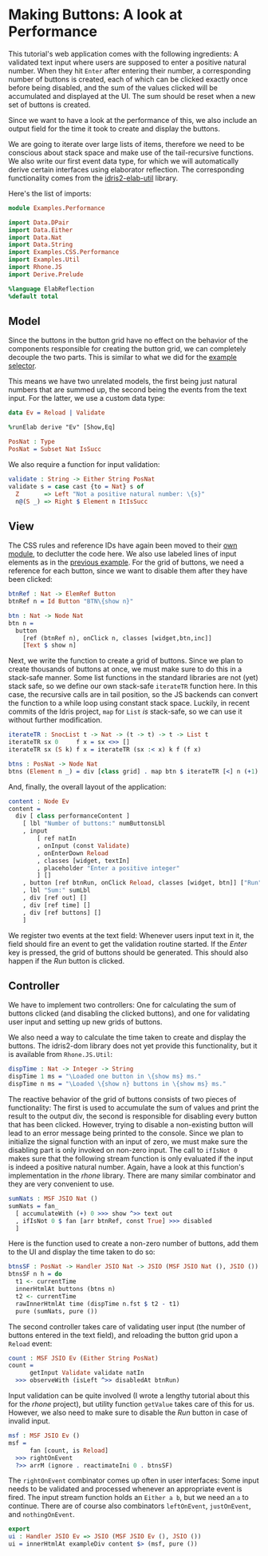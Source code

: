 # Making Buttons: A look at Performance

This tutorial's web application comes with the following
ingredients: A validated text input where users are
supposed to enter a positive natural number.
When they hit `Enter` after entering their
number, a corresponding number of buttons is created, each
of which can be clicked exactly once before being disabled,
and the sum of the values clicked will be accumulated and
displayed at the UI. The sum should be reset when a new set
of buttons is created.

Since we want to have a look at the performance of this,
we also include an output field for the time it took to
create and display the buttons.

We are going to iterate over large lists of
items, therefore we need to be conscious about stack space and make
use of the tail-recursive functions.
We also write our first event data type, for which we will
automatically derive certain interfaces using elaborator
reflection. The corresponding functionality comes from
the [idris2-elab-util](https://github.com/stefan-hoeck/idris2-elab-util)
library.

Here's the list of imports:

```idris
module Examples.Performance

import Data.DPair
import Data.Either
import Data.Nat
import Data.String
import Examples.CSS.Performance
import Examples.Util
import Rhone.JS
import Derive.Prelude

%language ElabReflection
%default total
```

## Model

Since the buttons in the button grid have no effect
on the behavior of the components responsible for
creating the button grid, we can completely decouple
the two parts. This is similar to what we did for
the [example selector](Selector.md).

This means we have two unrelated models, the first being just
natural numbers that are summed up, the second being
the events from the text input. For the latter, we use
a custom data type:

```idris
data Ev = Reload | Validate

%runElab derive "Ev" [Show,Eq]

PosNat : Type
PosNat = Subset Nat IsSucc
```

We also require a function for input validation:

```idris
validate : String -> Either String PosNat
validate s = case cast {to = Nat} s of
  Z       => Left "Not a positive natural number: \{s}"
  n@(S _) => Right $ Element n ItIsSucc
```

## View

The CSS rules and reference IDs have again been moved
to their [own module](CSS/Performance.idr), to declutter
the code here. We also use labeled lines of input elements
as in the [previous example](Reset.idr). For the
grid of buttons, we need a reference for each button,
since we want to disable them after they have been clicked:

```idris
btnRef : Nat -> ElemRef Button
btnRef n = Id Button "BTN\{show n}"

btn : Nat -> Node Nat
btn n =
  button
    [ref (btnRef n), onClick n, classes [widget,btn,inc]]
    [Text $ show n]
```

Next, we write the function to create a grid of buttons.
Since we plan to create thousands of buttons at once, we must
make sure to do this in a stack-safe manner.
Some list functions in the standard libraries are not (yet)
stack safe, so we define our own stack-safe `iterateTR` function here.
In this case, the recursive calls are in tail position,
so the JS backends can convert the function to a while loop using
constant stack space. Luckily, in recent commits of the Idris project,
`map` for `List` *is* stack-safe, so we can use it without further
modification.

```idris
iterateTR : SnocList t -> Nat -> (t -> t) -> t -> List t
iterateTR sx 0     f x = sx <>> []
iterateTR sx (S k) f x = iterateTR (sx :< x) k f (f x)

btns : PosNat -> Node Nat
btns (Element n _) = div [class grid] . map btn $ iterateTR [<] n (+1) 1
```

And, finally, the overall layout of the application:

```idris
content : Node Ev
content =
  div [ class performanceContent ]
    [ lbl "Number of buttons:" numButtonsLbl
    , input
        [ ref natIn
        , onInput (const Validate)
        , onEnterDown Reload
        , classes [widget, textIn]
        , placeholder "Enter a positive integer"
        ] []
    , button [ref btnRun, onClick Reload, classes [widget, btn]] ["Run"]
    , lbl "Sum:" sumLbl
    , div [ref out] []
    , div [ref time] []
    , div [ref buttons] []
    ]
```

We register two events at the text field: Whenever users input
text in it, the field should fire an event to get the validation
routine started. If the *Enter* key is pressed, the grid of
buttons should be generated. This should also happen if the
*Run* button is clicked.

## Controller

We have to implement two controllers: One for calculating the
sum of buttons clicked (and disabling the clicked buttons),
and one for validating user input and setting up new grids of
buttons.

We also need a way to calculate the time taken to create
and display the buttons. The idris2-dom library does not
yet provide this functionality, but it is available
from `Rhone.JS.Util`:

```idris
dispTime : Nat -> Integer -> String
dispTime 1 ms = "\Loaded one button in \{show ms} ms."
dispTime n ms = "\Loaded \{show n} buttons in \{show ms} ms."
```

The reactive behavior of the grid of buttons consists of
two pieces of functionality: The first is used to accumulate
the sum of values and print the result to the output div,
the second is responsible for disabling every button that
has been clicked. However, trying to disable a non-existing
button will lead to an error message being printed to the
console. Since we plan to initialize the signal function
with an input of zero, we must make sure the disabling
part is only invoked on non-zero input.
The call to `ifIsNot 0` makes sure that the following
stream function is only evaluated if the input is indeed
a positive natural number. Again, have a look at this
function's implementation in the *rhone* library. There
are many similar combinator and they are very
convenient to use.

```idris
sumNats : MSF JSIO Nat ()
sumNats = fan_
  [ accumulateWith (+) 0 >>> show ^>> text out
  , ifIsNot 0 $ fan [arr btnRef, const True] >>> disabled
  ]
```

Here is the function used to create a non-zero number of
buttons, add them to the UI and display the time taken
to do so:

```idris
btnsSF : PosNat -> Handler JSIO Nat -> JSIO (MSF JSIO Nat (), JSIO ())
btnsSF n h = do
  t1 <- currentTime
  innerHtmlAt buttons (btns n)
  t2 <- currentTime
  rawInnerHtmlAt time (dispTime n.fst $ t2 - t1)
  pure (sumNats, pure ())
```

The second controller takes care of validating user
input (the number of buttons entered in the text
field), and reloading the button grid upon a
`Reload` event:

```idris
count : MSF JSIO Ev (Either String PosNat)
count =
      getInput Validate validate natIn
  >>> observeWith (isLeft ^>> disabledAt btnRun)
```

Input validation can be quite involved (I wrote a lengthy
tutorial about this for the *rhone* project), but
utility function `getValue` takes care of this for us.
However, we also need to make sure to disable the *Run* button
in case of invalid input.

```idris
msf : MSF JSIO Ev ()
msf =
      fan [count, is Reload]
  >>> rightOnEvent
  ?>> arrM (ignore . reactimateIni 0 . btnsSF)
```

The `rightOnEvent` combinator comes up often in user
interfaces: Some input needs to be validated and
processed whenever an appropriate event is fired.
The input stream function holds an `Either a b`, but we need
an `a` to continue. There are of course also combinators
`leftOnEvent`, `justOnEvent`, and `nothingOnEvent`.

```idris
export
ui : Handler JSIO Ev => JSIO (MSF JSIO Ev (), JSIO ())
ui = innerHtmlAt exampleDiv content $> (msf, pure ())
```

<!-- vi: filetype=idris2:syntax=markdown
-->
